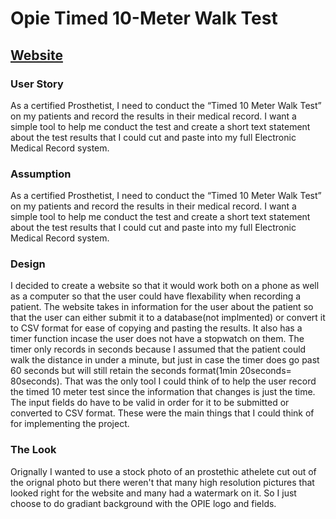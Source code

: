 # Opie Timed 10-Meter Walk Test
## [Website](https://andrewim.github.io/)
### User Story
As a certified Prosthetist, I need to conduct the “Timed 10 Meter Walk Test” on my patients and record the results in their medical record.  I want a simple tool to help me conduct the test and create a short text statement about the test results that I could cut and paste into my full Electronic Medical Record system.  
### Assumption
As a certified Prosthetist, I need to conduct the “Timed 10 Meter Walk Test” on my patients and record the results in their medical record.  I want a simple tool to help me conduct the test and create a short text statement about the test results that I could cut and paste into my full Electronic Medical Record system.  

### Design
I decided to create a website so that it would work both on a phone as well as a computer so that the user could have flexability when recording a patient. The website takes in information for the user about the patient so that the user can either submit it to a database(not implmented) or convert it to CSV format for ease of copying and pasting the results. It also has a timer function incase the user does not have a stopwatch on them. The timer only records in seconds because I assumed that the patient could walk the distance in under a minute, but just in case the timer does go past 60 seconds but will still retain the seconds format(1min 20seconds= 80seconds). That was the only tool I could think of to help the user record the timed 10 meter test since the information that changes is just the time. The input fields do have to be valid in order for it to be submitted or converted to CSV format. These were the main things that I could think of for implementing the project.

### The Look
Orignally I wanted to use a stock photo of an prostethic athelete cut out of the orignal photo but there weren't that many high resolution pictures that looked right for the website and many had a watermark on it. So I just choose to do gradiant background with the OPIE logo and fields.

